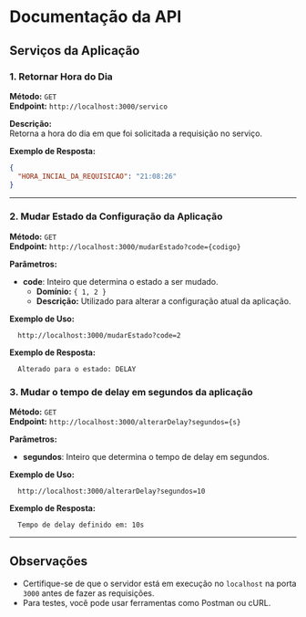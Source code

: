# Documentação da API

## Serviços da Aplicação

### 1. Retornar Hora do Dia

**Método:** `GET`  
**Endpoint:** `http://localhost:3000/servico`

**Descrição:**  
Retorna a hora do dia em que foi solicitada a requisição no serviço.

**Exemplo de Resposta:**
```json
{
  "HORA_INCIAL_DA_REQUISICAO": "21:08:26"
}
```

---

### 2. Mudar Estado da Configuração da Aplicação

**Método:** `GET`  
**Endpoint:** `http://localhost:3000/mudarEstado?code={codigo}`

**Parâmetros:**

- **code**: Inteiro que determina o estado a ser mudado.
  - **Domínio:** `{ 1, 2 }`
  - **Descrição:** Utilizado para alterar a configuração atual da aplicação.

**Exemplo de Uso:**
```plaintext
  http://localhost:3000/mudarEstado?code=2
```

**Exemplo de Resposta:**
```string
  Alterado para o estado: DELAY
```

### 3. Mudar o tempo de delay em segundos da aplicação

**Método:** `GET`  
**Endpoint:** `http://localhost:3000/alterarDelay?segundos={s}`

**Parâmetros:**

- **segundos**: Inteiro que determina o tempo de delay em segundos.

**Exemplo de Uso:**
```plaintext
  http://localhost:3000/alterarDelay?segundos=10
```

**Exemplo de Resposta:**
```string
  Tempo de delay definido em: 10s
```

---

## Observações
- Certifique-se de que o servidor está em execução no `localhost` na porta `3000` antes de fazer as requisições.
- Para testes, você pode usar ferramentas como Postman ou cURL.
